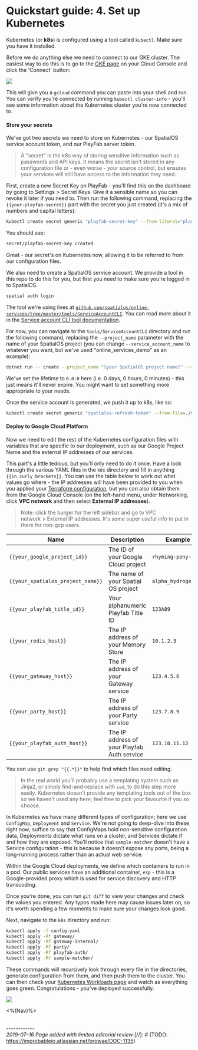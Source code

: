 # Quickstart guide: 4. Set up Kubernetes

Kubernetes (or **k8s**) is configured using a tool called `kubectl`. Make sure you have it installed.

Before we do anything else we need to connect to our GKE cluster. The easiest way to do this is to go to the [GKE page](https://console.cloud.google.com/kubernetes/list) on your Cloud Console and click the 'Connect' button:

![]({{assetRoot}}img/quickstart/gke-connect.png)

This will give you a `gcloud` command you can paste into your shell and run. You can verify you're connected by running `kubectl cluster-info` - you'll see some information about the Kubernetes cluster you're now connected to.

#### Store your secrets

We've got two secrets we need to store on Kubernetes - our SpatialOS service account token, and our PlayFab server token.

> A "secret" is the k8s way of storing sensitive information such as passwords and API keys. It means the secret isn't stored in any configuration file or - even worse - your source control, but ensures your services will still have access to the information they need.

First, create a new Secret Key on PlayFab - you'll find this on the dashboard by going to Settings > Secret Keys. Give it a sensible name so you can revoke it later if you need to. Then run the following command, replacing the `{{your-playfab-secret}}` part with the secret you just created (it's a mix of numbers and capital letters):

```bash
kubectl create secret generic "playfab-secret-key" --from-literal="playfab-secret={{your-playfab-secret}}"
```

You should see:

```bash
secret/playfab-secret-key created
```

Great - our secret's on Kubernetes now, allowing it to be referred to from our configuration files.

We also need to create a SpatialOS service account. We provide a tool in this repo to do this for you, but first you need to make sure you're logged in to SpatialOS.

```bash
spatial auth login
```

The tool we're using lives at [`github.com/spatialos/online-services/tree/master/tools/ServiceAccountCLI`](https://github.com/spatialos/online-services/tree/master/tools/ServiceAccountCLI). You can read more about it in the [Service account CLI tool documentation]({{urlRoot}}/content/workflows/service-account-cli).

For now, you can navigate to the `tools/ServiceAccountCLI` directory and run the following command, replacing the `--project_name` parameter with the name of your SpatialOS project (you can change `--service_account_name` to whatever you want, but we've used "online_services_demo" as an example):

```bash
dotnet run -- create --project_name "[your SpatialOS project name]" --service_account_name "online_services_demo" --refresh_token_output_file=service-account.txt --lifetime=0.0:0 --project_write
```

We've set the lifetime to `0.0:0` here (i.e. 0 days, 0 hours, 0 minutes) - this just means it'll never expire. You might want to set something more appropriate to your needs.

Once the service account is generated, we push it up to k8s, like so:

```bash
kubectl create secret generic "spatialos-refresh-token" --from-file=./service-account.txt
```

#### Deploy to Google Cloud Platform

Now we need to edit the rest of the Kubernetes configuration files with variables that are specific to our deployment, such as our Google Project Name and the external IP addresses of our services.

This part's a little tedious, but you'll only need to do it once. Have a look through the various YAML files in the `k8s` directory and fill in anything `{{in_curly_brackets}}`. You can use the table below to work out what values go where - the IP addresses will have been provided to you when you applied your [Terraform configuration]({{urlRoot}}/content/get-started/quickstart-guide/quickstart-2), but you can also obtain them from the Google Cloud Console (on the left-hand menu, under Networking, click **VPC network** and then select **External IP addresses**).

> Note: click the burger for the left sidebar and go to VPC network > External IP addresses. It's some super useful info to put in there for non-gcp users.

| Name | Description | Example Value |
| ---- | ----------- | ------------- |
| `{{your_google_project_id}}` | The ID of your Google Cloud project | `rhyming-pony-24680` |
| `{{your_spatialos_project_name}}` | The name of your Spatial OS project | `alpha_hydrogen_tape_345` |
| `{{your_playfab_title_id}}` | Your alphanumeric Playfab Title ID | `123A89` |
| `{{your_redis_host}}` | The IP address of your Memory Store | `10.1.2.3` |
| `{{your_gateway_host}}` | The IP address of your Gateway service | `123.4.5.6` |
| `{{your_party_host}}` | The IP address of your Party service | `123.7.8.9` |
| `{{your_playfab_auth_host}}` | The IP address of your Playfab Auth service | `123.10.11.12` |

You can use `git grep "{{.*}}"` to help find which files need editing.

> In the real world you'll probably use a templating system such as Jinja2, or simply find-and-replace with `sed`, to do this step more easily. Kubernetes doesn't provide any templating tools out of the box so we haven't used any here; feel free to pick your favourite if you so choose.

In Kubernetes we have many different types of configuration; here we use `ConfigMap`, `Deployment` and `Service`. We're not going to deep-dive into these right now; suffice to say that ConfigMaps hold non-sensitive configuration data, Deployments dictate what runs on a cluster, and Services dictate if and how they are exposed. You'll notice that `sample-matcher` doesn't have a Service configuration - this is because it doesn't expose any ports, being a long-running process rather than an actual web service.

Within the Google Cloud deployments, we define which containers to run in a pod. Our public services have an additional container, `esp` - this is a Google-provided proxy which is used for service discovery and HTTP transcoding.

Once you're done, you can run `git diff` to view your changes and check the values you entered. Any typos made here may cause issues later on, so it's worth spending a few moments to make sure your changes look good.

Next, navigate to the `k8s` directory and run:

```bash
kubectl apply -f config.yaml
kubectl apply -Rf gateway/
kubectl apply -Rf gateway-internal/
kubectl apply -Rf party/
kubectl apply -Rf playfab-auth/
kubectl apply -Rf sample-matcher/
```

These commands will recursively look through every file in the directories, generate configuration from them, and then push them to the cluster. You can then check your [Kubernetes Workloads page](https://console.cloud.google.com/kubernetes/workload) and watch as everything goes green. Congratulations - you've deployed successfully.

![]({{assetRoot}}img/workloads.png)

<%(Nav)%>

<br/>------------<br/>
_2019-07-16 Page added with limited editorial review_
[//]: # (TODO: https://improbableio.atlassian.net/browse/DOC-1135)
